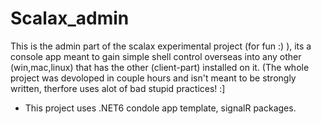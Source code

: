 # Scalax_admin

This is the admin part of the scalax experimental project (for fun :) ), its a console app meant to gain simple shell control overseas into any other (win,mac,linux) that has the other (client-part) installed on it. (The whole project was devoloped in couple hours and isn't meant to be strongly written, therfore uses alot of bad stupid practices! :]

- This project uses .NET6 condole app template, signalR packages.
